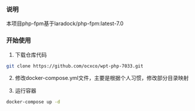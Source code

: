 ### 说明

本项目php-fpm基于laradock/php-fpm:latest-7.0

### 开始使用

1. 下载仓库代码

```bash
git clone https://github.com/ocxco/wpt-php-7033.git
```

2. 修改docker-compose.yml文件，主要是根据个人习惯，修改部分目录映射

3. 运行容器
```bash
docker-compose up -d
```
